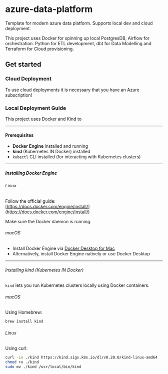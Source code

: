 # azure-data-platform
Template for modern azure data platform. Supports local dev and cloud deployment. 

This project uses Docker for spinning up local PostgresDB, Airflow for orchestration. Python for ETL development, dbt for Data Modelling and Terraform for Cloud provisioning.

## Get started

### Cloud Deployment
To use cloud deployments it is necessary that you have an Azure subscription!

### Local Deployment Guide

This project uses Docker and Kind to 

---

#### Prerequisites

- **Docker Engine** installed and running
- **kind** (Kubernetes IN Docker) installed
- `kubectl` CLI installed (for interacting with Kubernetes clusters)

---

##### Installing Docker Engine

###### Linux

Follow the official guide:  
[https://docs.docker.com/engine/install/](https://docs.docker.com/engine/install/)

Make sure the Docker daemon is running.

###### macOS

- Install Docker Engine via [Docker Desktop for Mac](https://docs.docker.com/desktop/mac/install/)  
- Alternatively, install Docker Engine natively or use Docker Desktop

---

###### Installing kind (Kubernetes IN Docker)

`kind` lets you run Kubernetes clusters locally using Docker containers.

###### macOS

Using Homebrew:

```bash
brew install kind
```

###### Linux

Using curl:

```bash
curl -Lo ./kind https://kind.sigs.k8s.io/dl/v0.20.0/kind-linux-amd64
chmod +x ./kind
sudo mv ./kind /usr/local/bin/kind
